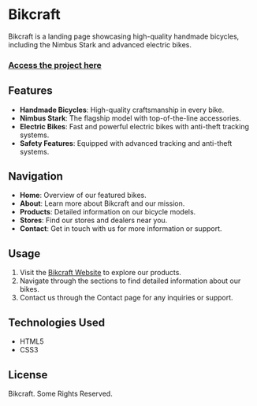 # Bikcraft

Bikcraft is a landing page showcasing high-quality handmade bicycles, including the Nimbus Stark and advanced electric bikes.

### [Access the project here](https://gomesmenezes.github.io/origamid-project-two/)

## Features

- **Handmade Bicycles**: High-quality craftsmanship in every bike.
- **Nimbus Stark**: The flagship model with top-of-the-line accessories.
- **Electric Bikes**: Fast and powerful electric bikes with anti-theft tracking systems.
- **Safety Features**: Equipped with advanced tracking and anti-theft systems.

## Navigation

- **Home**: Overview of our featured bikes.
- **About**: Learn more about Bikcraft and our mission.
- **Products**: Detailed information on our bicycle models.
- **Stores**: Find our stores and dealers near you.
- **Contact**: Get in touch with us for more information or support.

## Usage

1. Visit the [Bikcraft Website](https://gomesmenezes.github.io/origamid-project-two/) to explore our products.
2. Navigate through the sections to find detailed information about our bikes.
3. Contact us through the Contact page for any inquiries or support.

## Technologies Used

- HTML5
- CSS3

## License

Bikcraft. Some Rights Reserved.

